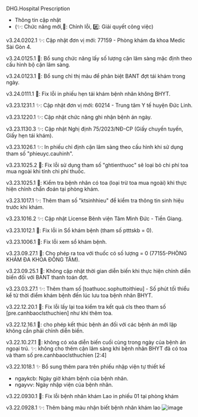 DHG.Hospital Prescription
- Thông tin cập nhật
- (✨: Chức năng mới,🐛: Chỉnh lỗi, #️⃣: Giải quyết công việc)


v3.24.0202.1
✨: Cập nhật đơn vị mới: 77159 - Phòng khám đa khoa Medic Sài Gòn 4.

v3.24.0125.1
🐛: Bổ sung chức năng lấy số lượng cận lâm sàng mặc định theo cấu hình bộ cận lâm sàng. 

v3.24.0123.1
🐛: Bổ sung chỉ thị màu để phân biệt BANT đợt tái khám trong ngày. 

v3.24.0111.1
🐛: Fix lỗi in phiếu hẹn tái khám bệnh nhân không BHYT. 

v3.23.1231.1
✨: Cập nhật đơn vị mới: 60214 - Trung tâm Y tế huyện Đức Linh.

v3.23.1220.1 
✨: Cập nhật chức năng ghi nhận bệnh án ngày.

v3.23.1130.3 
✨: Cập nhật Nghị định 75/2023/NĐ-CP (Giấy chuyến tuyến, Giấy hẹn tái khám).

v3.23.1026.1 
✨: In phiếu chỉ định cận lâm sàng theo cấu hình khi sử dụng tham số "phieuyc.cauhinh".

v3.23.1025.2 
🐛: Fix lỗi sử dụng tham số "ghtienthuoc" sẽ loại bỏ chi phí toa mua ngoài khi tính chi phí thuốc.

v3.23.1025.1 
🐛: Kiểm tra bệnh nhân có toa (loại trừ toa mua ngoài) khi thực hiện chỉnh chẩn đoán tại phòng khám.

v3.23.1017.1 
✨: Thêm tham số "ktsinhhieu" để kiểm tra thông tin sinh hiệu trước khi khám.

v3.23.1016.2 
✨: Cập nhật License Bênh viện Tâm Minh Đức - Tiền Giang.

v3.23.1012.1 
🐛: Fix lỗi in Sổ khám bệnh (tham số ptttskb = 0).

v3.23.1006.1 
🐛: Fix lỗi xem sổ khám bệnh.

v3.23.09.27.1 
🐛: Cho phép ra toa với thuốc có số lượng = 0 (77155-PHÒNG KHÁM ĐA KHOA ĐỒNG TÂM).

v3.23.09.25.1 
🐛: Không cập nhật thời gian diễn biến khi thực hiện chỉnh diễn biến đối với BANT thanh toán đợt.

v3.23.03.27.1 
✨: Thêm tham số [toathuoc.sophuttoithieu] - Số phút tối thiểu kể từ thời điểm khám bệnh đến lúc lưu toa bệnh nhân BHYT.

v3.22.12.20.1 
🐛: Fix lỗi lấy lại toa kiểm tra kết quả cls theo tham số [pre.canhbaoclsthuchien] như khi thêm toa.

v3.22.12.16.1 
🐛: cho phép kết thúc bệnh án đối với các bệnh án mới lập không cần phải chỉnh diễn biến.


v3.22.10.27.1 
🐛: không có xóa diễn biến cuối cùng trong ngày của bệnh án ngoại trú.
✨: không cho thêm cận lâm sàng khi bệnh nhân BHYT đã có toa và tham số pre.canhbaoclsthuchien [2:4]
 
v3.22.1018.1 
✨ Bổ sung thêm para trên phiếu nhập viện tự thiết kế
+ ngaykcb: Ngày giờ khám bệnh của bệnh nhân.
+ ngayvv: Ngày nhập viện của bệnh nhân.

v3.22.0930.1
🐛: Fix lỗi bệnh nhân khám Lao in phiếu 01 tại phòng khám

v3.22.0928.1
✨: Thêm bảng màu nhận biết bệnh nhân khám lao
![image](https://user-images.githubusercontent.com/91751241/192690499-cec1034d-cede-4e12-91ad-a1d3f8c83b26.png)
 
